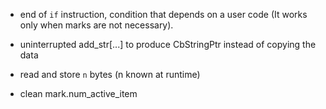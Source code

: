 * end of `if` instruction, condition that depends on a user code (It works only when marks are not necessary).
* uninterrupted add_str[...] to produce CbStringPtr instead of copying the data
* read and store `n` bytes (n known at runtime)

* clean mark.num_active_item